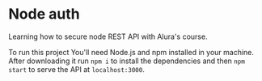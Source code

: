 # Node auth

Learning how to secure node REST API with Alura's course.

To run this project You'll need Node.js and npm installed in your machine.
After downloading it run `npm i` to install the dependencies and then `npm start` to serve the API at `localhost:3000`.